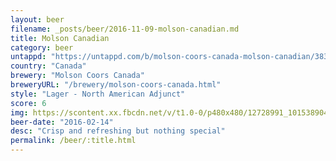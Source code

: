 ```yaml
---
layout: beer
filename: _posts/beer/2016-11-09-molson-canadian.md
title: Molson Canadian
category: beer
untappd: "https://untappd.com/b/molson-coors-canada-molson-canadian/3836"
country: "Canada"
brewery: "Molson Coors Canada"
breweryURL: "/brewery/molson-coors-canada.html"
style: "Lager - North American Adjunct"
score: 6
img: https://scontent.xx.fbcdn.net/v/t1.0-0/p480x480/12728991_10153890418838745_7409486003049273062_n.jpg?_nc_cat=0&oh=8cb98d2530a09354668eeb8498708c40&oe=5B84EC78
beer-date: "2016-02-14"
desc: "Crisp and refreshing but nothing special"
permalink: /beer/:title.html
---
```

